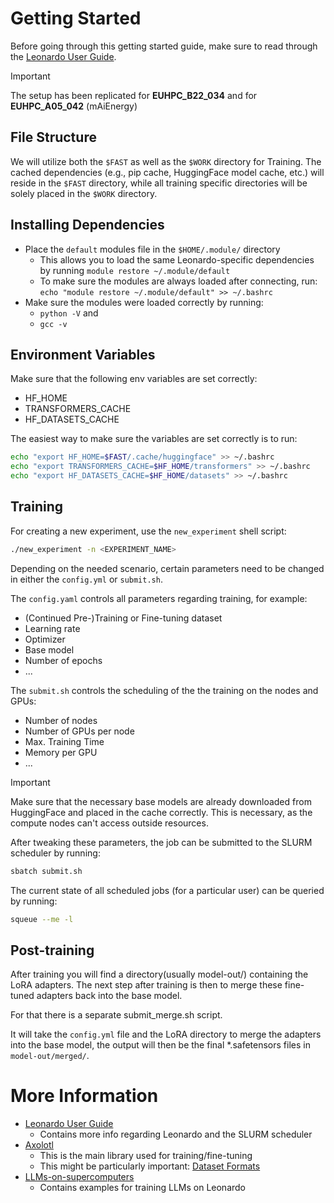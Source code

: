 # Getting Started

Before going through this getting started guide, make sure to read through the [Leonardo User Guide](https://docs.hpc.cineca.it/index.html).

> [!IMPORTANT]
> The setup has been replicated for **EUHPC_B22_034** and for **EUHPC_A05_042** (mAiEnergy)

## File Structure

We will utilize both the `$FAST` as well as the `$WORK` directory for Training. The cached dependencies (e.g., pip cache, HuggingFace model cache, etc.) will reside in the `$FAST` directory, while all training specific directories will be solely placed in the `$WORK` directory. 

## Installing Dependencies

* Place the `default` modules file in the `$HOME/.module/` directory
	* This allows you to load the same Leonardo-specific dependencies by running `module restore ~/.module/default`
	* To make sure the modules are always loaded after connecting, run: `echo "module restore ~/.module/default" >> ~/.bashrc`
* Make sure the modules were loaded correctly by running:
	* `python -V` and
	* `gcc -v`

## Environment Variables

Make sure that the following env variables are set correctly:
* HF_HOME
* TRANSFORMERS_CACHE
* HF_DATASETS_CACHE

The easiest way to make sure the variables are set correctly is to run:
```bash
echo "export HF_HOME=$FAST/.cache/huggingface" >> ~/.bashrc
echo "export TRANSFORMERS_CACHE=$HF_HOME/transformers" >> ~/.bashrc
echo "export HF_DATASETS_CACHE=$HF_HOME/datasets" >> ~/.bashrc
```
## Training

For creating a new experiment, use the `new_experiment` shell script:
```bash
./new_experiment -n <EXPERIMENT_NAME>
```

Depending on the needed scenario, certain parameters need to be changed in either the `config.yml` or `submit.sh`.

The `config.yaml` controls all parameters regarding training, for example:
* (Continued Pre-)Training or Fine-tuning dataset
* Learning rate
* Optimizer
* Base model
* Number of epochs
* ...

The `submit.sh` controls the scheduling of the the training on the nodes and GPUs:
* Number of nodes
* Number of GPUs per node
* Max. Training Time
* Memory per GPU
* ...

> [!IMPORTANT]
> Make sure that the necessary base models are already downloaded from HuggingFace and placed in the cache correctly. This is necessary, as the compute nodes can't access outside resources.

After tweaking these parameters, the job can be submitted to the SLURM scheduler by running:
```bash
sbatch submit.sh
```

The current state of all scheduled jobs (for a particular user) can be queried by running:
```bash
squeue --me -l
```

## Post-training

After training you will find a directory(usually model-out/) containing the LoRA adapters.
The next step after training is then to merge these fine-tuned adapters back into the base model.

For that there is a separate submit_merge.sh script.

It will take the `config.yml` file and the LoRA directory to merge the adapters into the base model, the output will then be the final *.safetensors files  in `model-out/merged/`.


# More Information

* [Leonardo User Guide](https://docs.hpc.cineca.it/index.html)
	* Contains more info regarding Leonardo and the SLURM scheduler
* [Axolotl](https://docs.axolotl.ai/)
	* This is the main library used for training/fine-tuning
	* This might be particularly important: [Dataset Formats](https://docs.axolotl.ai/docs/dataset-formats/)
* [LLMs-on-supercomputers](https://gitlab.tuwien.ac.at/vsc-public/training/LLMs-on-supercomputers/-/tree/main?ref_type=heads)
	* Contains examples for training LLMs on Leonardo
